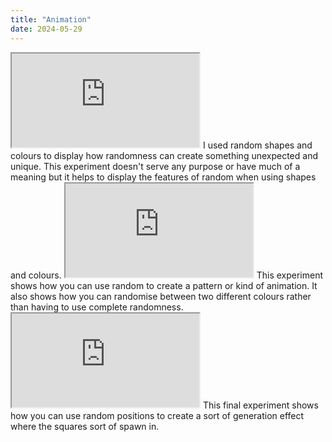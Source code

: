 ```yaml
---
title: "Animation"
date: 2024-05-29
---
```

  <iframe src="https://editor.p5js.org/lolalolabob/full/6cp0_eydk"></iframe>
  I used random shapes and colours to display how randomness can create something unexpected and unique. This experiment doesn't serve any purpose or have much of a meaning but it helps to display the features of random when using shapes and colours.
  <iframe src="https://editor.p5js.org/lolalolabob/full/MZjdqjRCx"></iframe>
  This experiment shows how you can use random to create a pattern or kind of animation. It also shows how you can randomise between two different colours rather than having to use complete randomness.
  <iframe src="https://editor.p5js.org/lolalolabob/full/BKccy4F6N"></iframe>
  This final experiment shows how you can use random positions to create a sort of generation effect where the squares sort of spawn in.
